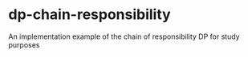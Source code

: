 # dp-chain-responsibility
An implementation example of the chain of responsibility DP for study purposes
